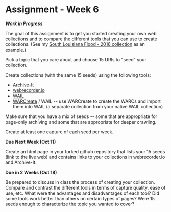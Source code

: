 # Assignment - Week 6

***Work in Progress***

The goal of this assignment is to get you started creating your own web collections and to compare the different tools that you can use to create collections.  (See my [South Louisiana Flood - 2016 collection](https://archive-it.org/collections/7760) as an example.)

Pick a topic that you care about and choose 15 URIs to "seed" your collection. 

Create collections (with the same 15 seeds) using the following tools:
* [Archive-It](https://archive-it.org)
* [webrecorder.io](https://webrecorder.io)
* [WAIL](https://github.com/N0taN3rd/wail)
* [WARCreate](http://warcreate.com) / WAIL -- use WARCreate to create the WARCs and import them into WAIL (a separate collection from your native WAIL collection)

Make sure that you have a mix of seeds -- some that are appropriate for page-only archiving and some that are appropriate for deeper crawling.

Create at least one capture of each seed per week.

**Due Next Week (Oct 11)**

Create an html page in your forked github repository that lists your 15 seeds (link to the live web) and contains links to your collections in webrecorder.io and Archive-It.

**Due in 2 Weeks (Oct 18)**

Be prepared to discuss in class the process of creating your collection.  Compare and contrast the different tools in terms of capture quality, ease of use, etc. What were the advantages and disadvantages of each tool?  Did some tools work better than others on certain types of pages? Were 15 seeds enough to characterize the topic you wanted to cover?
